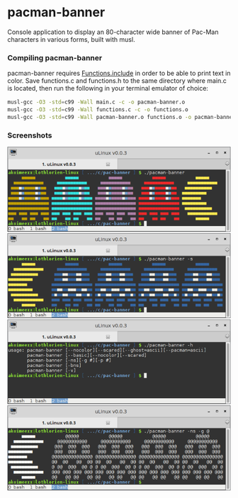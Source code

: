 # pacman-banner
Console application to display an 80-character wide banner of Pac-Man characters in various forms, built with musl.

### Compiling pacman-banner
pacman-banner requires [Functions.include](https://github.com/akoimeexx/Functions.include) in order to be able to print text in color. Save functions.c and functions.h to the same directory where main.c is located, then run the following in your terminal emulator of choice:
```bash
musl-gcc -O3 -std=c99 -Wall main.c -c -o pacman-banner.o
musl-gcc -O3 -std=c99 -Wall functions.c -c -o functions.o
musl-gcc -O3 -std=c99 -Wall pacman-banner.o functions.o -o pacman-banner -static
```

### Screenshots
![Default](/screenshots/pb.png?raw=true "Default Invocation")
![Scared](/screenshots/pb2.png?raw=true "Scared Invocation")
![Usage](/screenshots/pb3.png?raw=true "Usage")
![Additional](/screenshots/pb4.png?raw=true "Scared with no color and ghost character @")
